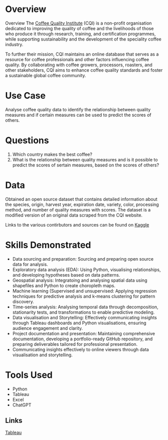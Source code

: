# Overview
Overview
The [Coffee Quality Institute](https://www.coffeeinstitute.org) (CQI) is a non-profit organisation dedicated to improving the quality of coffee and the livelihoods of those who produce it through research, training, and certification programmes, while supporting sustainability and the development of the speciality coffee industry.

To further their mission, CQI maintains an online database that serves as a resource for coffee professionals and other factors influencing coffee quality. By collaborating with coffee growers, processors, roasters, and other stakeholders, CQI aims to enhance coffee quality standards and foster a sustainable global coffee community. 

# Use Case
Analyse coffee quality data to identify the relationship between quality measures and if certain measures can be used to predict the scores of others.

# Questions
1. Which country makes the best coffee?
2. What is the relationship between quality measures and is it possible to predict the scores of sertain measures, based on the scores of others?

# Data
Obtained an open source dataset that contains detailed information about the species, origin, harvest year, expiration date, variety, color, processing method, and number of quality measures with scores. The dataset is a modified version of an original data scraped from the CQI website.

Links to the various contirbutors and sources can be found on [Kaggle](https://www.kaggle.com/datasets/adampq/coffee-quality-with-locations-of-origin/data)

# Skills Demonstrated
- Data sourcing and preparation: Sourcing and preparing open source data for analysis.
- Exploratory data analysis (EDA): Using Python, visualising relationships, and developing hypotheses based on data patterns.
- Geospatial analysis: Integratoing and analysing spatial data using shapefiles and Python to create choropleth maps.
- Machine learning (Supervised and unsupervised: Applying regression techniques for predictive analysis and k-means clustering for pattern discovery.
- Time-series analysis: Analysing temporal data through decomposition, stationarity tests, and transformations to enable predictive modeling.
- Data visualisation and Storytelling: Effectively communicating insights through Tableau dashboards and Python visualisations, ensuring audience engagement and clarity.
- Project documentation and presentation: Maintaining comprehensive documentation, developing a portfolio-ready GitHub repository, and preparing deliverables tailored for professional presentation.
- Communicating insights effectively to online viewers through data visualisation and storytelling.

# Tools Used
- Python
- Tableau
- Excel
- ChatGPT

## Links
[Tableau](https://public.tableau.com/views/CoffeeQuality_17336702986480/CoffeeQuality?:language=en-GB&publish=yes&:sid=&:display_count=n&:origin=viz_share_link)
